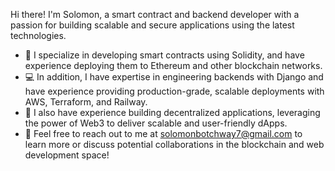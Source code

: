 Hi there! I'm Solomon, a smart contract and backend developer with a passion for building scalable and secure applications using the latest technologies.

- 🚀 I specialize in developing smart contracts using Solidity, and have experience deploying them to Ethereum and other blockchain networks.
- 💻 In addition, I have expertise in engineering backends with Django and have experience providing production-grade, scalable deployments with AWS, Terraform, and Railway.
- 🌟 I also have experience building decentralized applications, leveraging the power of Web3 to deliver scalable and user-friendly dApps.
- 📧 Feel free to reach out to me at solomonbotchway7@gmail.com to learn more or discuss potential collaborations in the blockchain and web development space!


<!---
snnbotchway/snnbotchway is a ✨ special ✨ repository because its `README.md` (this file) appears on your GitHub profile.
You can click the Preview link to take a look at your changes.
--->
